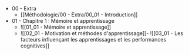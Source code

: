 - 00 - Extra
	- [[Méthodologie/00 - Extra/00_01 - Introduction]]
- 01 - Chapitre 1 : Mémoire et apprentissage
	- ![[01_01 - Mémoire et apprentissage]]
	- ![[02_01 - Motivation et méthodes d'apprentissage]]- ![[03_01 - Les facteurs influençant les apprentissages et les performances cognitives]]